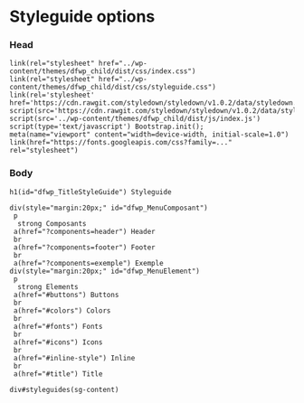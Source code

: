 # Styleguide options

### Head

    link(rel="stylesheet" href="../wp-content/themes/dfwp_child/dist/css/index.css")
    link(rel="stylesheet" href="../wp-content/themes/dfwp_child/dist/css/styleguide.css")
    link(rel='stylesheet' href='https://cdn.rawgit.com/styledown/styledown/v1.0.2/data/styledown.css')
    script(src='https://cdn.rawgit.com/styledown/styledown/v1.0.2/data/styledown.js')
    script(src='../wp-content/themes/dfwp_child/dist/js/index.js')
    script(type='text/javascript') Bootstrap.init();
    meta(name="viewport" content="width=device-width, initial-scale=1.0")
    link(href="https://fonts.googleapis.com/css?family=..." rel="stylesheet")

### Body

    h1(id="dfwp_TitleStyleGuide") Styleguide
    
    div(style="margin:20px;" id="dfwp_MenuComposant")
     p
      strong Composants
     a(href="?components=header") Header
     br
     a(href="?components=footer") Footer
     br
     a(href="?components=exemple") Exemple
    div(style="margin:20px;" id="dfwp_MenuElement")
     p
      strong Elements
     a(href="#buttons") Buttons
     br
     a(href="#colors") Colors
     br
     a(href="#fonts") Fonts
     br
     a(href="#icons") Icons
     br
     a(href="#inline-style") Inline
     br
     a(href="#title") Title
                    
    div#styleguides(sg-content)